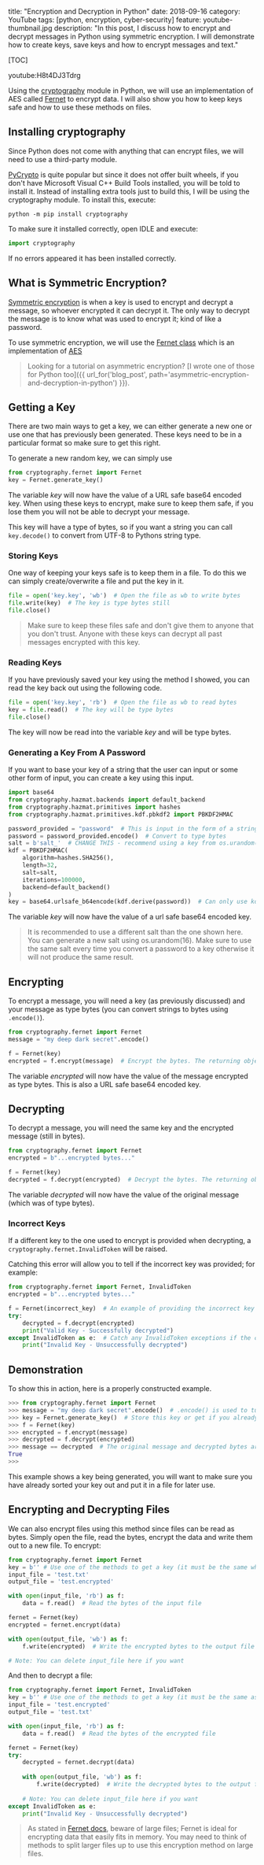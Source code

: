 title: "Encryption and Decryption in Python"
date: 2018-09-16
category: YouTube
tags: [python, encryption, cyber-security]
feature: youtube-thumbnail.jpg
description: "In this post, I discuss how to encrypt and decrypt messages in Python using symmetric encryption. I will demonstrate how to create keys, save keys and how to encrypt messages and text."

[TOC]

youtube:H8t4DJ3Tdrg

Using the [cryptography](https://cryptography.io/en/latest/) module in Python, we will use an implementation of AES called [Fernet](https://cryptography.io/en/latest/fernet.html) to encrypt data. I will also show you how to keep keys safe and how to use these methods on files.

## Installing cryptography
Since Python does not come with anything that can encrypt files, we will need to use a third-party module.

[PyCrypto](https://github.com/dlitz/pycrypto) is quite popular but since it does not offer built wheels, if you don't have Microsoft Visual C++ Build Tools installed, you will be told to install it. Instead of installing extra tools just to build this, I will be using the cryptography module. To install this, execute:

```console
python -m pip install cryptography
```

To make sure it installed correctly, open IDLE and execute:

```python
import cryptography
```

If no errors appeared it has been installed correctly.

## What is Symmetric Encryption?
[Symmetric encryption](https://en.wikipedia.org/wiki/Symmetric-key_algorithm) is when a key is used to encrypt and decrypt a message, so whoever encrypted it can decrypt it. The only way to decrypt the message is to know what was used to encrypt it; kind of like a password.

To use symmetric encryption, we will use the [Fernet class](https://cryptography.io/en/latest/fernet.html) which is an implementation of [AES](https://en.wikipedia.org/wiki/Advanced_Encryption_Standard)

> Looking for a tutorial on asymmetric encryption? [I wrote one of those for Python too]({{ url_for('blog_post', path='asymmetric-encryption-and-decryption-in-python') }}).

## Getting a Key
There are two main ways to get a key, we can either generate a new one or use one that has previously been generated. These keys need to be in a particular format so make sure to get this right.

To generate a new random key, we can simply use

```python
from cryptography.fernet import Fernet
key = Fernet.generate_key()
```

The variable *key* will now have the value of a URL safe base64 encoded key. When using these keys to encrypt, make sure to keep them safe, if you lose them you will not be able to decrypt your message.

This key will have a type of bytes, so if you want a string you can call `key.decode()` to convert from UTF-8 to Pythons string type.

### Storing Keys
One way of keeping your keys safe is to keep them in a file. To do this we can simply create/overwrite a file and put the key in it.

```python
file = open('key.key', 'wb')  # Open the file as wb to write bytes
file.write(key)  # The key is type bytes still
file.close()
```

> Make sure to keep these files safe and don't give them to anyone that you don't trust. Anyone with these keys can decrypt all past messages encrypted with this key.

### Reading Keys
If you have previously saved your key using the method I showed, you can read the key back out using the following code.

```python
file = open('key.key', 'rb')  # Open the file as wb to read bytes
key = file.read()  # The key will be type bytes
file.close()
```

The key will now be read into the variable *key* and will be type bytes.

### Generating a Key From A Password
If you want to base your key of a string that the user can input or some other form of input, you can create a key using this input.

```python
import base64
from cryptography.hazmat.backends import default_backend
from cryptography.hazmat.primitives import hashes
from cryptography.hazmat.primitives.kdf.pbkdf2 import PBKDF2HMAC

password_provided = "password"  # This is input in the form of a string
password = password_provided.encode()  # Convert to type bytes
salt = b'salt_'  # CHANGE THIS - recommend using a key from os.urandom(16), must be of type bytes
kdf = PBKDF2HMAC(
    algorithm=hashes.SHA256(),
    length=32,
    salt=salt,
    iterations=100000,
    backend=default_backend()
)
key = base64.urlsafe_b64encode(kdf.derive(password))  # Can only use kdf once
```

The variable *key* will now have the value of a url safe base64 encoded key.

> It is recommended to use a different salt than the one shown here. You can generate a new salt using os.urandom(16). Make sure to use the same salt every time you convert a password to a key otherwise it will not produce the same result.

## Encrypting
To encrypt a message, you will need a key (as previously discussed) and your message as type bytes (you can convert strings to bytes using `.encode()`).

```python
from cryptography.fernet import Fernet
message = "my deep dark secret".encode()

f = Fernet(key)
encrypted = f.encrypt(message)  # Encrypt the bytes. The returning object is of type bytes
```

The variable *encrypted* will now have the value of the message encrypted as type bytes. This is also  a URL safe base64 encoded key.

## Decrypting
To decrypt a message, you will need the same key and the encrypted message (still in bytes).

```python
from cryptography.fernet import Fernet
encrypted = b"...encrypted bytes..."

f = Fernet(key)
decrypted = f.decrypt(encrypted)  # Decrypt the bytes. The returning object is of type bytes
```

The variable *decrypted* will now have the value of the original message (which was of type bytes).

### Incorrect Keys
If a different key to the one used to encrypt is provided when decrypting, a `cryptography.fernet.InvalidToken` will be raised. 

Catching this error will allow you to tell if the incorrect key was provided; for example:

```python
from cryptography.fernet import Fernet, InvalidToken
encrypted = b"...encrypted bytes..."

f = Fernet(incorrect_key)  # An example of providing the incorrect key
try:
    decrypted = f.decrypt(encrypted)
    print("Valid Key - Successfully decrypted")
except InvalidToken as e:  # Catch any InvalidToken exceptions if the correct key was not provided
    print("Invalid Key - Unsuccessfully decrypted")
```

## Demonstration
To show this in action, here is a properly constructed example.

```python
>>> from cryptography.fernet import Fernet
>>> message = "my deep dark secret".encode()  # .encode() is used to turn the string to bytes
>>> key = Fernet.generate_key()  # Store this key or get if you already have it
>>> f = Fernet(key)
>>> encrypted = f.encrypt(message)
>>> decrypted = f.decrypt(encrypted)
>>> message == decrypted  # The original message and decrypted bytes are the same
True
>>>
```

This example shows a key being generated, you will want to make sure you have already sorted your key out and put it in a file for later use.

## Encrypting and Decrypting Files
We can also encrypt files using this method since files can be read as bytes. Simply open the file, read the bytes, encrypt the data and write them out to a new file. To encrypt:

```python
from cryptography.fernet import Fernet
key = b'' # Use one of the methods to get a key (it must be the same when decrypting)
input_file = 'test.txt'
output_file = 'test.encrypted'

with open(input_file, 'rb') as f:
    data = f.read()  # Read the bytes of the input file

fernet = Fernet(key)
encrypted = fernet.encrypt(data)

with open(output_file, 'wb') as f:
    f.write(encrypted)  # Write the encrypted bytes to the output file

# Note: You can delete input_file here if you want
```

And then to decrypt a file:

```python
from cryptography.fernet import Fernet, InvalidToken
key = b'' # Use one of the methods to get a key (it must be the same as used in encrypting)
input_file = 'test.encrypted'
output_file = 'test.txt'

with open(input_file, 'rb') as f:
    data = f.read()  # Read the bytes of the encrypted file

fernet = Fernet(key)
try:
    decrypted = fernet.decrypt(data)
    
    with open(output_file, 'wb') as f:
        f.write(decrypted)  # Write the decrypted bytes to the output file
        
    # Note: You can delete input_file here if you want
except InvalidToken as e:
    print("Invalid Key - Unsuccessfully decrypted")
```

> As stated in [Fernet docs](https://cryptography.io/en/latest/fernet.html#limitations), beware of large files; Fernet is ideal for encrypting data that easily fits in memory. You may need to think of methods to split larger files up to use this encryption method on large files.
